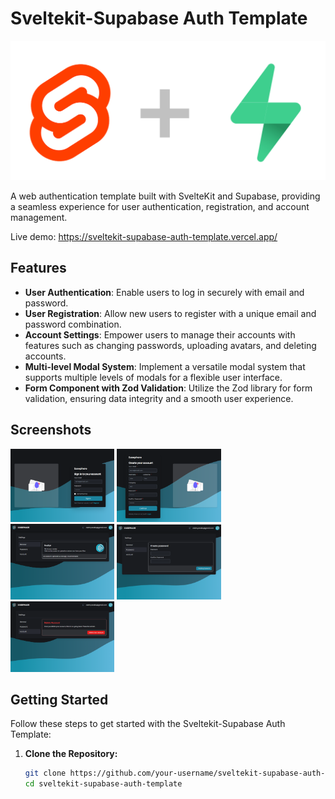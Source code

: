 # Sveltekit-Supabase Auth Template

![Project Logo](/static/project-logo.png)

A web authentication template built with SvelteKit and Supabase, providing a seamless experience for user authentication, registration, and account management.

Live demo: https://sveltekit-supabase-auth-template.vercel.app/

## Features

- **User Authentication**: Enable users to log in securely with email and password.
- **User Registration**: Allow new users to register with a unique email and password combination.
- **Account Settings**: Empower users to manage their accounts with features such as changing passwords, uploading avatars, and deleting accounts.
- **Multi-level Modal System**: Implement a versatile modal system that supports multiple levels of modals for a flexible user interface.
- **Form Component with Zod Validation**: Utilize the Zod library for form validation, ensuring data integrity and a smooth user experience.

## Screenshots

<img src="./screenshots/Screenshot_2024-02-20_14-14-28.png" width="33%" /> <img src="./screenshots/Screenshot_2024-02-20_14-14-35.png" width="33%" />
<img src="./screenshots/Screenshot_2024-02-20_14-46-10.png" width="33%" /> <img src="./screenshots/Screenshot_2024-02-20_14-50-17.png" width="33%" />
<img src="./screenshots/Screenshot_2024-02-20_14-46-18.png" width="33%" />

## Getting Started

Follow these steps to get started with the Sveltekit-Supabase Auth Template:

1. **Clone the Repository:**
   ```bash
   git clone https://github.com/your-username/sveltekit-supabase-auth-template.git
   cd sveltekit-supabase-auth-template
   ```
